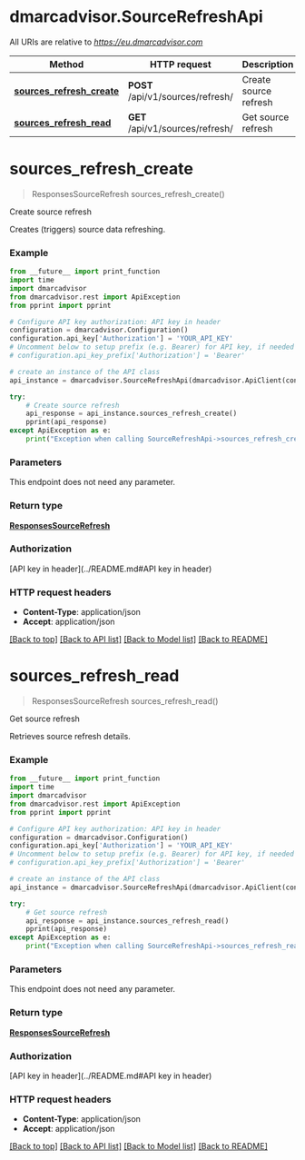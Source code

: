 # dmarcadvisor.SourceRefreshApi

All URIs are relative to *https://eu.dmarcadvisor.com*

Method | HTTP request | Description
------------- | ------------- | -------------
[**sources_refresh_create**](SourceRefreshApi.md#sources_refresh_create) | **POST** /api/v1/sources/refresh/ | Create source refresh
[**sources_refresh_read**](SourceRefreshApi.md#sources_refresh_read) | **GET** /api/v1/sources/refresh/ | Get source refresh


# **sources_refresh_create**
> ResponsesSourceRefresh sources_refresh_create()

Create source refresh

Creates (triggers) source data refreshing.

### Example
```python
from __future__ import print_function
import time
import dmarcadvisor
from dmarcadvisor.rest import ApiException
from pprint import pprint

# Configure API key authorization: API key in header
configuration = dmarcadvisor.Configuration()
configuration.api_key['Authorization'] = 'YOUR_API_KEY'
# Uncomment below to setup prefix (e.g. Bearer) for API key, if needed
# configuration.api_key_prefix['Authorization'] = 'Bearer'

# create an instance of the API class
api_instance = dmarcadvisor.SourceRefreshApi(dmarcadvisor.ApiClient(configuration))

try:
    # Create source refresh
    api_response = api_instance.sources_refresh_create()
    pprint(api_response)
except ApiException as e:
    print("Exception when calling SourceRefreshApi->sources_refresh_create: %s\n" % e)
```

### Parameters
This endpoint does not need any parameter.

### Return type

[**ResponsesSourceRefresh**](ResponsesSourceRefresh.md)

### Authorization

[API key in header](../README.md#API key in header)

### HTTP request headers

 - **Content-Type**: application/json
 - **Accept**: application/json

[[Back to top]](#) [[Back to API list]](../README.md#documentation-for-api-endpoints) [[Back to Model list]](../README.md#documentation-for-models) [[Back to README]](../README.md)

# **sources_refresh_read**
> ResponsesSourceRefresh sources_refresh_read()

Get source refresh

Retrieves source refresh details.

### Example
```python
from __future__ import print_function
import time
import dmarcadvisor
from dmarcadvisor.rest import ApiException
from pprint import pprint

# Configure API key authorization: API key in header
configuration = dmarcadvisor.Configuration()
configuration.api_key['Authorization'] = 'YOUR_API_KEY'
# Uncomment below to setup prefix (e.g. Bearer) for API key, if needed
# configuration.api_key_prefix['Authorization'] = 'Bearer'

# create an instance of the API class
api_instance = dmarcadvisor.SourceRefreshApi(dmarcadvisor.ApiClient(configuration))

try:
    # Get source refresh
    api_response = api_instance.sources_refresh_read()
    pprint(api_response)
except ApiException as e:
    print("Exception when calling SourceRefreshApi->sources_refresh_read: %s\n" % e)
```

### Parameters
This endpoint does not need any parameter.

### Return type

[**ResponsesSourceRefresh**](ResponsesSourceRefresh.md)

### Authorization

[API key in header](../README.md#API key in header)

### HTTP request headers

 - **Content-Type**: application/json
 - **Accept**: application/json

[[Back to top]](#) [[Back to API list]](../README.md#documentation-for-api-endpoints) [[Back to Model list]](../README.md#documentation-for-models) [[Back to README]](../README.md)

